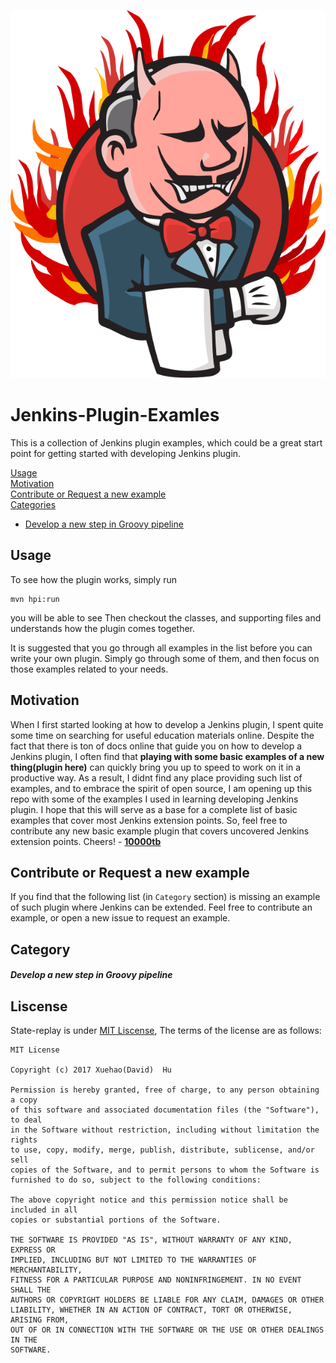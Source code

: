 ![Angry Jenkins Logo](https://github.com/10000TB/Jenkins-Plugin-Examles/blob/master/not-examples-related/fire-jenkins.svg)  
# Jenkins-Plugin-Examles
This is a collection of Jenkins plugin examples, which could be a great start point for getting started with developing Jenkins plugin. 
  
  
[Usage](#usage)  
[Motivation](#motivation)  
[Contribute or Request a new example](#contribute-or-request-a-new-example)  
[Categories](#category)  
* [Develop a new step in Groovy pipeline](#develop-a-new-step-in-groovy-pipeline)

## Usage
To see how the plugin works, simply run
```
mvn hpi:run
```
you will be able to see 
Then checkout the classes, and supporting files and understands how the plugin comes together.  
  
It is suggested that you go through all examples in the list before you can write your own plugin. Simply go through some of them, and then focus on those examples related to your needs.

## Motivation
When I first started looking at how to develop a Jenkins plugin, I spent quite some time on searching for useful education materials online. Despite the fact that there is ton of docs online that guide you on how to develop a Jenkins plugin, I often find that **playing with some basic examples of a new thing(plugin here)** can quickly bring you up to speed to work on it in a productive way. As a result, I didnt find any place providing such list of examples, and to embrace the spirit of open source, I am opening up this repo with some of the examples I used in learning developing Jenkins plugin. I hope that this will serve as a base for a complete list of basic examples that cover most Jenkins extension points. So, feel free to contribute any new basic example plugin that covers uncovered Jenkins extension points. Cheers!   - **[10000tb](https://github.com/10000TB)**

## Contribute or Request a new example  
If you find that the following list (in `Category` section) is missing an example of such plugin where Jenkins can be extended. Feel free to contribute an example, or open a new issue to request an example.

## Category

##### Develop a new step in Groovy pipeline


## Liscense

State-replay is under [MIT Liscense](https://github.com/10000TB/Jenkins-Plugin-Examles/blob/master/LICENSE), The terms of the license are as follows:

```
MIT License

Copyright (c) 2017 Xuehao(David)  Hu

Permission is hereby granted, free of charge, to any person obtaining a copy
of this software and associated documentation files (the "Software"), to deal
in the Software without restriction, including without limitation the rights
to use, copy, modify, merge, publish, distribute, sublicense, and/or sell
copies of the Software, and to permit persons to whom the Software is
furnished to do so, subject to the following conditions:

The above copyright notice and this permission notice shall be included in all
copies or substantial portions of the Software.

THE SOFTWARE IS PROVIDED "AS IS", WITHOUT WARRANTY OF ANY KIND, EXPRESS OR
IMPLIED, INCLUDING BUT NOT LIMITED TO THE WARRANTIES OF MERCHANTABILITY,
FITNESS FOR A PARTICULAR PURPOSE AND NONINFRINGEMENT. IN NO EVENT SHALL THE
AUTHORS OR COPYRIGHT HOLDERS BE LIABLE FOR ANY CLAIM, DAMAGES OR OTHER
LIABILITY, WHETHER IN AN ACTION OF CONTRACT, TORT OR OTHERWISE, ARISING FROM,
OUT OF OR IN CONNECTION WITH THE SOFTWARE OR THE USE OR OTHER DEALINGS IN THE
SOFTWARE.
```
